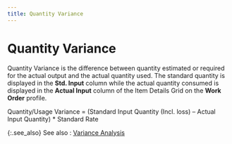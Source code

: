 ```yaml
---
title: Quantity Variance
---
```


# Quantity Variance


Quantity Variance is the difference between quantity estimated or required  for the actual output and the actual quantity used. The standard quantity  is displayed in the **Std. 
 Input** column while the actual quantity consumed is displayed in  the **Actual Input** column of the  Item Details Grid on the **Work Order** profile.


Quantity/Usage Variance = (Standard Input Quantity (Incl. loss) – Actual  Input Quantity) \* Standard Rate


{:.see_also}
See also
: [Variance  Analysis]({{site.ba_baseurl}}/prod-asm/variance-analysis/variance_analysis_work_order_profile_browser_option_assembly.html)
